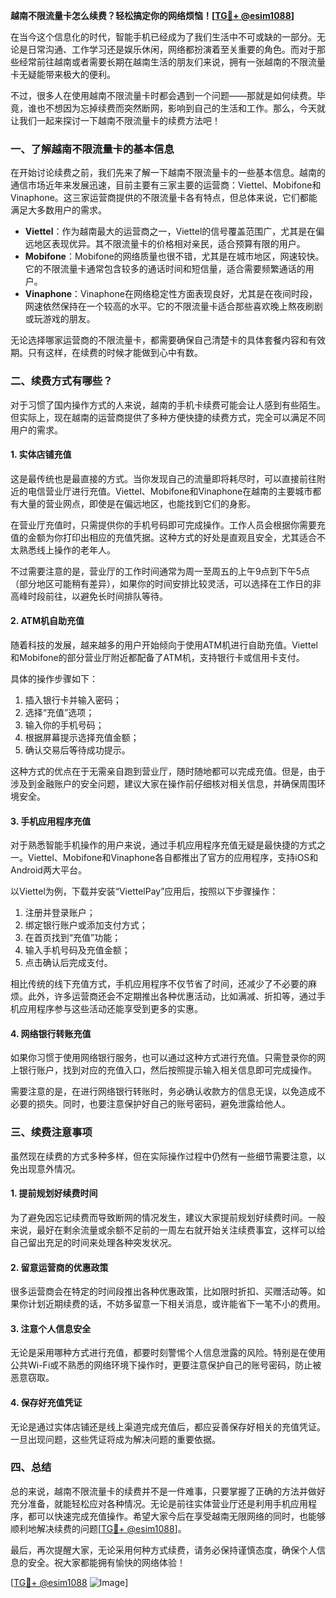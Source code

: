 **越南不限流量卡怎么续费？轻松搞定你的网络烦恼！[[TG💪+ @esim1088](https://t.me/s/esim1088)]**

在当今这个信息化的时代，智能手机已经成为了我们生活中不可或缺的一部分。无论是日常沟通、工作学习还是娱乐休闲，网络都扮演着至关重要的角色。而对于那些经常前往越南或者需要长期在越南生活的朋友们来说，拥有一张越南的不限流量卡无疑能带来极大的便利。

不过，很多人在使用越南不限流量卡时都会遇到一个问题——那就是如何续费。毕竟，谁也不想因为忘掉续费而突然断网，影响到自己的生活和工作。那么，今天就让我们一起来探讨一下越南不限流量卡的续费方法吧！

### **一、了解越南不限流量卡的基本信息**

在开始讨论续费之前，我们先来了解一下越南不限流量卡的一些基本信息。越南的通信市场近年来发展迅速，目前主要有三家主要的运营商：Viettel、Mobifone和Vinaphone。这三家运营商提供的不限流量卡各有特点，但总体来说，它们都能满足大多数用户的需求。

- **Viettel**：作为越南最大的运营商之一，Viettel的信号覆盖范围广，尤其是在偏远地区表现优异。其不限流量卡的价格相对亲民，适合预算有限的用户。
- **Mobifone**：Mobifone的网络质量也很不错，尤其是在城市地区，网速较快。它的不限流量卡通常包含较多的通话时间和短信量，适合需要频繁通话的用户。
- **Vinaphone**：Vinaphone在网络稳定性方面表现良好，尤其是在夜间时段，网速依然保持在一个较高的水平。它的不限流量卡适合那些喜欢晚上熬夜刷剧或玩游戏的朋友。

无论选择哪家运营商的不限流量卡，都需要确保自己清楚卡的具体套餐内容和有效期。只有这样，在续费的时候才能做到心中有数。

### **二、续费方式有哪些？**

对于习惯了国内操作方式的人来说，越南的手机卡续费可能会让人感到有些陌生。但实际上，现在越南的运营商提供了多种方便快捷的续费方式，完全可以满足不同用户的需求。

#### **1. 实体店铺充值**

这是最传统也是最直接的方式。当你发现自己的流量即将耗尽时，可以直接前往附近的电信营业厅进行充值。Viettel、Mobifone和Vinaphone在越南的主要城市都有大量的营业网点，即使是在偏远地区，也能找到它们的身影。

在营业厅充值时，只需提供你的手机号码即可完成操作。工作人员会根据你需要充值的金额为你打印出相应的充值凭据。这种方式的好处是直观且安全，尤其适合不太熟悉线上操作的老年人。

不过需要注意的是，营业厅的工作时间通常为周一至周五的上午9点到下午5点（部分地区可能稍有差异），如果你的时间安排比较灵活，可以选择在工作日的非高峰时段前往，以避免长时间排队等待。

#### **2. ATM机自助充值**

随着科技的发展，越来越多的用户开始倾向于使用ATM机进行自助充值。Viettel和Mobifone的部分营业厅附近都配备了ATM机，支持银行卡或信用卡支付。

具体的操作步骤如下：

1. 插入银行卡并输入密码；
2. 选择“充值”选项；
3. 输入你的手机号码；
4. 根据屏幕提示选择充值金额；
5. 确认交易后等待成功提示。

这种方式的优点在于无需亲自跑到营业厅，随时随地都可以完成充值。但是，由于涉及到金融账户的安全问题，建议大家在操作前仔细核对相关信息，并确保周围环境安全。

#### **3. 手机应用程序充值**

对于熟悉智能手机操作的用户来说，通过手机应用程序充值无疑是最快捷的方式之一。Viettel、Mobifone和Vinaphone各自都推出了官方的应用程序，支持iOS和Android两大平台。

以Viettel为例，下载并安装“ViettelPay”应用后，按照以下步骤操作：

1. 注册并登录账户；
2. 绑定银行账户或添加支付方式；
3. 在首页找到“充值”功能；
4. 输入手机号码及充值金额；
5. 点击确认后完成支付。

相比传统的线下充值方式，手机应用程序不仅节省了时间，还减少了不必要的麻烦。此外，许多运营商还会不定期推出各种优惠活动，比如满减、折扣等，通过手机应用程序参与这些活动还能享受到更多的实惠。

#### **4. 网络银行转账充值**

如果你习惯于使用网络银行服务，也可以通过这种方式进行充值。只需登录你的网上银行账户，找到对应的充值入口，然后按照提示输入相关信息即可完成操作。

需要注意的是，在进行网络银行转账时，务必确认收款方的信息无误，以免造成不必要的损失。同时，也要注意保护好自己的账号密码，避免泄露给他人。

### **三、续费注意事项**

虽然现在续费的方式多种多样，但在实际操作过程中仍然有一些细节需要注意，以免出现意外情况。

#### **1. 提前规划好续费时间**

为了避免因忘记续费而导致断网的情况发生，建议大家提前规划好续费时间。一般来说，最好在剩余流量或余额不足前的一周左右就开始关注续费事宜，这样可以给自己留出充足的时间来处理各种突发状况。

#### **2. 留意运营商的优惠政策**

很多运营商会在特定的时间段推出各种优惠政策，比如限时折扣、买赠活动等。如果你计划近期续费的话，不妨多留意一下相关消息，或许能省下一笔不小的费用。

#### **3. 注意个人信息安全**

无论是采用哪种方式进行充值，都要时刻警惕个人信息泄露的风险。特别是在使用公共Wi-Fi或不熟悉的网络环境下操作时，更要注意保护自己的账号密码，防止被恶意窃取。

#### **4. 保存好充值凭证**

无论是通过实体店铺还是线上渠道完成充值后，都应妥善保存好相关的充值凭证。一旦出现问题，这些凭证将成为解决问题的重要依据。

### **四、总结**

总的来说，越南不限流量卡的续费并不是一件难事，只要掌握了正确的方法并做好充分准备，就能轻松应对各种情况。无论是前往实体营业厅还是利用手机应用程序，都可以快速完成充值操作。希望大家今后在享受越南无限网络的同时，也能够顺利地解决续费的问题[[TG💪+ @esim1088](https://t.me/s/esim1088)]。

最后，再次提醒大家，无论采用何种方式续费，请务必保持谨慎态度，确保个人信息的安全。祝大家都能拥有愉快的网络体验！

[[TG💪+ @esim1088](https://t.me/s/esim1088) ![Image](https://i.postimg.cc/4NQfJmqS/Snipaste-2025-05-13-00-14-12.png)]